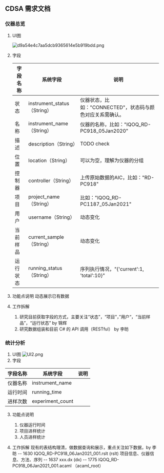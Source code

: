 ## CDSA 需求文档

### 仪器总览

1. UI图

   ![d9a54e4c7aa5dcb9365614e5b919bdd.png](assets/d9a54e4c7aa5dcb9365614e5b919bdd.png)
2. 字段


   | 字段名称 | 系统字段                    | 说明                                                      |
   | -------- | --------------------------- | --------------------------------------------------------- |
   | 状态     | instrument_status（String） | 仪器状态，比如："CONNECTED"，状态码与颜色对应关系需确认。 |
   | 名称     | instrument_name（String）   | 仪器的名称，比如："IQOQ_RD-PC918_05Jan2020"               |
   | 描述     | description（String）       | TODO check                                                |
   | 位置     | location（String）          | 可以为空，理解为仪器的分组                                |
   | 控制器   | controller（String）        | 上传原始数据的AIC，比如："RD-PC918"                       |
   | 项目     | project_name（String）      | 比如："IQOQ_RD-PC1187_05Jan2021"                          |
   | 用户     | username（String）          | 动态变化                                                  |
   | 当前样品 | current_sample（String）    | 动态变化                                                  |
   | 运行状态 | running_status（String）    | 序列执行情况，"{'current':1, 'total':10}"                 |
3. 功能点说明
   动态展示已有数据
4. 工作拆解

   1. 研究目前获取字段的方式，主要关注“状态”，“项目”，”用户“，“当前样品”，“运行状态” by 锦辉
   2. 研究数据组装和目前 C# 的 API 调用（RESTful） by 李昉

### 统计分析

1. UI图
   ![UI2.png](assets/UI图2.png)
2. 字段


| 字段名称 | 系统字段         | 说明 |
| -------- | ---------------- | ---- |
| 仪器名称 | instrument_name  |      |
| 运行时间 | running_time     |      |
| 进样次数 | experiment_count |      |

3. 功能点说明

   1. 仪器运行时间
   2. 项目进样统计
   3. 人员进样统计
4. 工作拆解
   现有的表结构理清，做数据查询和展示，重点关注如下数据，by 李昉
   -- 1630 IQOQ_RD-PC918_06Jan2021_001.rslt (rslt) 项目信息、仪器信息、方法、序列
   -- 1637 xxx.dx (dx)
   -- 1775 IQOQ_RD-PC918_06Jan2021_001.acaml （acaml_root）
